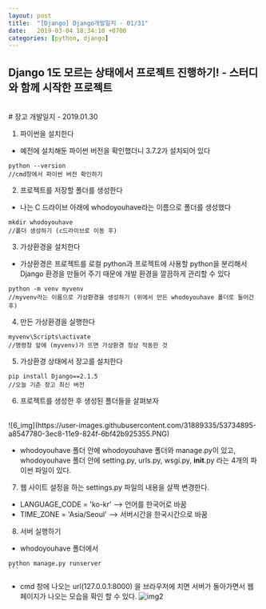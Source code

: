 ```yaml
---
layout: post
title:  "[Django] Django개발일지 - 01/31"
date:   2019-03-04 18:34:10 +0700
categories: [python, django]
---
```


## Django 1도 모르는 상태에서 프로젝트 진행하기! - 스터디와 함께 시작한 프로젝트
<br>
# 장고 개발일지 - 2019.01.30

1. 파이썬을 설치한다
 * 예전에 설치해둔 파이썬 버전을 확인했더니 3.7.2가 설치되어 있다
~~~
python --version
//cmd창에서 파이썬 버전 확인하기
~~~

  2. 프로젝트를 저장할 폴더를 생성한다
* 나는 C 드라이브 아래에 whodoyouhave라는 이름으로 폴더를 생성했다
~~~
mkdir whodoyouhave
//폴더 생성하기 (c드라이브로 이동 후)
~~~
  3. 가상환경을 설치한다
* 가상환경은 프로젝트를 로컬 python과 프로젝트에 사용할 python을 분리해서 Django 환경을 만들어 주기 때문에 개발 환경을 깔끔하게 관리할 수 있다
~~~
python -m venv myvenv
//myvenv라는 이름으로 가상환경을 생성하기 (위에서 만든 whodoyouhave 폴더로 들어간 후)
~~~
  4. 만든 가상환경을 실행한다
~~~
myvenv\Scripts\activate
//명령창 앞에 (myvenv)가 뜨면 가상환경 정상 작동한 것
~~~
  5.  가상환경 상태에서 장고를 설치한다
~~~
pip install Django==2.1.5
//오늘 기준 장고 최신 버전
~~~
6.  프로젝트를 생성한 후 생성된 폴더들을 살펴보자
<br>
![6_img](https://user-images.githubusercontent.com/31889335/53734895-a8547780-3ec8-11e9-824f-6bf42b925355.PNG)

  * whodoyouhave 폴더 안에 whodoyouhave 폴더와 manage.py이 있고, whodoyouhave 폴더 안에 setting.py, urls.py, wsgi.py, ____init____.py 라는 4개의 파이썬 파일이 있다.
7. 웹 사이트 설정을 하는 settings.py 파일의 내용을 살짝 변경한다.
  * LANGUAGE_CODE = 'ko-kr' --> 언어를 한국어로 바꿈
  * TIME_ZONE = 'Asia/Seoul' --> 서버시간을 한국시간으로 바꿈
8. 서버 실행하기
  * whodoyouhave 폴더에서
  ~~~```
  python manage.py runserver
  ```
  ~~~
  * cmd 창에 나오는 url(127.0.0.1:8000) 을 브라우저에 치면 서버가 돌아가면서 웹 페이지가 나오는 모습을 확인 할 수 있다.
  ![img2](https://user-images.githubusercontent.com/31889335/53735089-3f213400-3ec9-11e9-8202-ba00f3a4a6cc.PNG)

